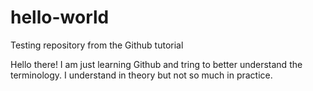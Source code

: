 # hello-world
Testing repository from the Github tutorial

Hello there! I am just learning Github and tring to better understand the terminology. I understand in theory but not so much in practice. 
